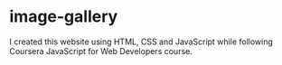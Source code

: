 # image-gallery
I created this website using HTML, CSS and JavaScript while following Coursera JavaScript for Web Developers course.
